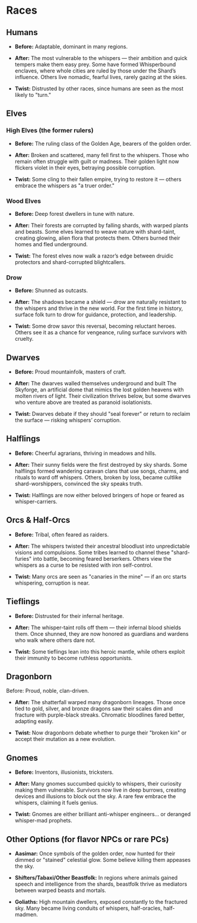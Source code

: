 # Races

## Humans

- **Before:** Adaptable, dominant in many regions.

- **After:** The most vulnerable to the whispers — their ambition and quick tempers make them easy prey. Some have formed Whisperbound enclaves, where whole cities are ruled by those under the Shard’s influence. Others live nomadic, fearful lives, rarely gazing at the skies.

- **Twist:** Distrusted by other races, since humans are seen as the most likely to "turn."


## Elves

### High Elves (the former rulers)

- **Before:** The ruling class of the Golden Age, bearers of the golden order.

- **After:** Broken and scattered, many fell first to the whispers. Those who remain often struggle with guilt or madness. Their golden light now flickers violet in their eyes, betraying possible corruption.

- **Twist:** Some cling to their fallen empire, trying to restore it — others embrace the whispers as "a truer order."

### Wood Elves

- **Before:** Deep forest dwellers in tune with nature.

- **After:** Their forests are corrupted by falling shards, with warped plants and beasts. Some elves learned to weave nature with shard-taint, creating glowing, alien flora that protects them. Others burned their homes and fled underground.

- **Twist:** The forest elves now walk a razor’s edge between druidic protectors and shard-corrupted blightcallers.

### Drow

- **Before:** Shunned as outcasts.

- **After:** The shadows became a shield — drow are naturally resistant to the whispers and thrive in the new world. For the first time in history, surface folk turn to drow for guidance, protection, and leadership.

- **Twist:** Some drow savor this reversal, becoming reluctant heroes. Others see it as a chance for vengeance, ruling surface survivors with cruelty.

## Dwarves

- **Before:** Proud mountainfolk, masters of craft.

- **After:** The dwarves walled themselves underground and built The Skyforge, an artificial dome that mimics the lost golden heavens with molten rivers of light. Their civilization thrives below, but some dwarves who venture above are treated as paranoid isolationists.

- **Twist:** Dwarves debate if they should "seal forever" or return to reclaim the surface — risking whispers’ corruption.

## Halflings

- **Before:** Cheerful agrarians, thriving in meadows and hills.

- **After:** Their sunny fields were the first destroyed by sky shards. Some halflings formed wandering caravan clans that use songs, charms, and rituals to ward off whispers. Others, broken by loss, became cultlike shard-worshippers, convinced the sky speaks truth.

- **Twist:** Halflings are now either beloved bringers of hope or feared as whisper-carriers.

## Orcs & Half-Orcs

- **Before:** Tribal, often feared as raiders.

- **After:** The whispers twisted their ancestral bloodlust into unpredictable visions and compulsions. Some tribes learned to channel these "shard-furies" into battle, becoming feared berserkers. Others view the whispers as a curse to be resisted with iron self-control.

- **Twist:** Many orcs are seen as "canaries in the mine" — if an orc starts whispering, corruption is near.

## Tieflings

- **Before:** Distrusted for their infernal heritage.

- **After:** The whisper-taint rolls off them — their infernal blood shields them. Once shunned, they are now honored as guardians and wardens who walk where others dare not.

- **Twist:** Some tieflings lean into this heroic mantle, while others exploit their immunity to become ruthless opportunists.

## Dragonborn

Before: Proud, noble, clan-driven.

- **After:** The shatterfall warped many dragonborn lineages. Those once tied to gold, silver, and bronze dragons saw their scales dim and fracture with purple-black streaks. Chromatic bloodlines fared better, adapting easily.

- **Twist:** Now dragonborn debate whether to purge their "broken kin" or accept their mutation as a new evolution.

## Gnomes

- **Before:** Inventors, illusionists, tricksters.

- **After:** Many gnomes succumbed quickly to whispers, their curiosity making them vulnerable. Survivors now live in deep burrows, creating devices and illusions to block out the sky. A rare few embrace the whispers, claiming it fuels genius.

- **Twist:** Gnomes are either brilliant anti-whisper engineers… or deranged whisper-mad prophets.

## Other Options (for flavor NPCs or rare PCs)

- **Aasimar:** Once symbols of the golden order, now hunted for their dimmed or "stained" celestial glow. Some believe killing them appeases the sky.

- **Shifters/Tabaxi/Other Beastfolk:** In regions where animals gained speech and intelligence from the shards, beastfolk thrive as mediators between warped beasts and mortals.

- **Goliaths:** High mountain dwellers, exposed constantly to the fractured sky. Many became living conduits of whispers, half-oracles, half-madmen.